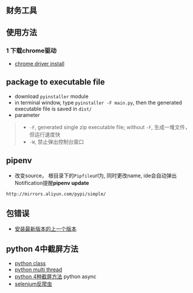##  财务工具

## 使用方法

### 1 下载chrome驱动
- [chrome driver install](https://blog.csdn.net/n123456uo/article/details/91412740)
### 

## package to executable file
- download `pyinstaller` module
- in terminal window, type `pyinstaller -F main.py`, then the generated executable file is saved in `dist/`
- parameter
>- `-F`, generated single zip executable file; without `-F`, 生成一堆文件， 但运行速度快
>- `-W`, 禁止弹出控制台窗口

## pipenv
- 改变source， 根目录下的`Pipfile`url为, 同时更改name, ide会自动弹出Notification提醒**pipenv update**
```
http://mirrors.aliyun.com/pypi/simple/

```

## 包错误
- [安装最新版本的上一个版本](https://blog.csdn.net/HsinglukLiu/article/details/109555299)

## python 4中截屏方法
- [python class](https://www.runoob.com/python3/python3-class.html)
- [python multi thread](https://www.runoob.com/python3/python3-multithreading.html)
- [python 4种截屏方法](https://www.jb51.net/article/168609.htm)
python async
- [selenium反爬虫](https://blog.csdn.net/weixin_44685869/article/details/105602629?utm_medium=distribute.pc_relevant.none-task-blog-title-3&spm=1001.2101.3001.4242)